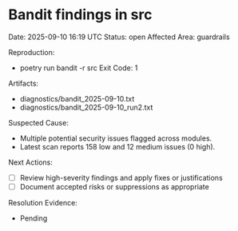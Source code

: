 # Bandit findings in src
Date: 2025-09-10 16:19 UTC
Status: open
Affected Area: guardrails

Reproduction:
  - poetry run bandit -r src
Exit Code: 1

Artifacts:
  - diagnostics/bandit_2025-09-10.txt
  - diagnostics/bandit_2025-09-10_run2.txt

Suspected Cause:
  - Multiple potential security issues flagged across modules.
- Latest scan reports 158 low and 12 medium issues (0 high).

Next Actions:
  - [ ] Review high-severity findings and apply fixes or justifications
  - [ ] Document accepted risks or suppressions as appropriate

Resolution Evidence:
  - Pending
